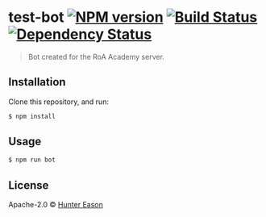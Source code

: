 # test-bot [![NPM version][npm-image]][npm-url] [![Build Status][travis-image]][travis-url] [![Dependency Status][daviddm-image]][daviddm-url]
> Bot created for the RoA Academy server.

## Installation

Clone this repository, and run:
```sh
$ npm install
```

## Usage

```js
$ npm run bot
```
## License

Apache-2.0 © [Hunter Eason]()


[npm-image]: https://badge.fury.io/js/test-bot.svg
[npm-url]: https://npmjs.org/package/test-bot
[travis-image]: https://travis-ci.org//test-bot.svg?branch=master
[travis-url]: https://travis-ci.org//test-bot
[daviddm-image]: https://david-dm.org//test-bot.svg?theme=shields.io
[daviddm-url]: https://david-dm.org//test-bot
